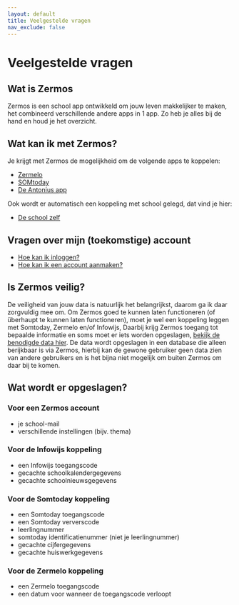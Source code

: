 ```yaml
---
layout: default
title: Veelgestelde vragen
nav_exclude: false
---
```


# Veelgestelde vragen

## Wat is Zermos
Zermos is een school app ontwikkeld om jouw leven makkelijker te maken, het combineerd verschillende andere apps in 1 app. Zo heb je alles bij de hand en houd je het overzicht. 

## Wat kan ik met Zermos?
Je krijgt met Zermos de mogelijkheid om de volgende apps te koppelen:
- [Zermelo](Zermelo)
- [SOMtoday](Somtoday)
- [De Antonius app](Infowijs)

Ook wordt er automatisch een koppeling met school gelegd, dat vind je hier:
- [De school zelf](School)

## Vragen over mijn (toekomstige) account
- [Hoe kan ik inloggen?](Account#Inloggen)
- [Hoe kan ik een account aanmaken?](Account#Aanmaken)

## Is Zermos veilig?
De veiligheid van jouw data is natuurlijk het belangrijkst, daarom ga ik daar zorgvuldig mee om. Om Zermos goed te kunnen laten functioneren (of überhaupt te kunnen laten functioneren), moet je wel een koppeling leggen met Somtoday, Zermelo en/of Infowijs, Daarbij krijg Zermos toegang tot bepaalde informatie en soms moet er iets worden opgeslagen, [bekijk de benodigde data hier](#wat-wordt-er-opgeslagen). De data wordt opgeslagen in een database die alleen berijkbaar is via Zermos, hierbij kan de gewone gebruiker geen data zien van andere gebruikers en is het bijna niet mogelijk om buiten Zermos om daar bij te komen.  

## Wat wordt er opgeslagen?

### Voor een Zermos account
- je school-mail
- verschillende instellingen (bijv. thema)

### Voor de Infowijs koppeling
- een Infowijs toegangscode
- gecachte schoolkalendergegevens
- gecachte schoolnieuwsgegevens

### Voor de Somtoday koppeling
- een Somtoday toegangscode
- een Somtoday ververscode
- leerlingnummer
- somtoday identificatienummer (niet je leerlingnummer)
- gecachte cijfergegevens
- gecachte huiswerkgegevens

### Voor de Zermelo koppeling
- een Zermelo toegangscode
- een datum voor wanneer de toegangscode verloopt
